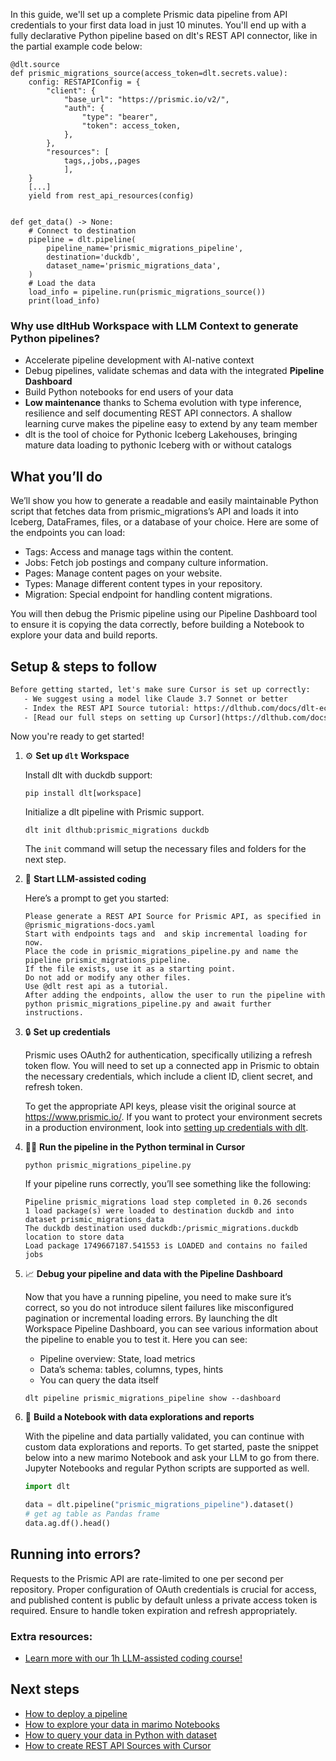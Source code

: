 In this guide, we'll set up a complete Prismic data pipeline from API credentials to your first data load in just 10 minutes. You'll end up with a fully declarative Python pipeline based on dlt's REST API connector, like in the partial example code below:

```python-outcome
@dlt.source
def prismic_migrations_source(access_token=dlt.secrets.value):
    config: RESTAPIConfig = {
        "client": {
            "base_url": "https://prismic.io/v2/",
            "auth": {
                "type": "bearer",
                "token": access_token,
            },
        },
        "resources": [
            tags,,jobs,,pages
            ],
    }
    [...]
    yield from rest_api_resources(config)


def get_data() -> None:
    # Connect to destination
    pipeline = dlt.pipeline(
        pipeline_name='prismic_migrations_pipeline',
        destination='duckdb',
        dataset_name='prismic_migrations_data', 
    )
    # Load the data
    load_info = pipeline.run(prismic_migrations_source())
    print(load_info) 
```

### Why use dltHub Workspace with LLM Context to generate Python pipelines?

- Accelerate pipeline development with AI-native context
- Debug pipelines, validate schemas and data with the integrated **Pipeline Dashboard**
- Build Python notebooks for end users of your data
- **Low maintenance** thanks to Schema evolution with type inference, resilience and self documenting REST API connectors. A shallow learning curve makes the pipeline easy to extend by any team member
- dlt is the tool of choice for Pythonic Iceberg Lakehouses, bringing mature data loading to pythonic Iceberg with or without catalogs

## What you’ll do

We’ll show you how to generate a readable and easily maintainable Python script that fetches data from prismic_migrations’s API and loads it into Iceberg, DataFrames, files, or a database of your choice. Here are some of the endpoints you can load:

- Tags: Access and manage tags within the content.
- Jobs: Fetch job postings and company culture information.
- Pages: Manage content pages on your website.
- Types: Manage different content types in your repository.
- Migration: Special endpoint for handling content migrations.

You will then debug the Prismic pipeline using our Pipeline Dashboard tool to ensure it is copying the data correctly, before building a Notebook to explore your data and build reports.

## Setup & steps to follow

```default
Before getting started, let's make sure Cursor is set up correctly:
   - We suggest using a model like Claude 3.7 Sonnet or better
   - Index the REST API Source tutorial: https://dlthub.com/docs/dlt-ecosystem/verified-sources/rest_api/ and add it to context as **@dlt rest api**
   - [Read our full steps on setting up Cursor](https://dlthub.com/docs/dlt-ecosystem/llm-tooling/cursor-restapi#23-configuring-cursor-with-documentation)
```

Now you're ready to get started!

1. ⚙️ **Set up `dlt` Workspace**
    
    Install dlt with duckdb support:
    ```shell
    pip install dlt[workspace]
    ```

    Initialize a dlt pipeline with Prismic support.
    ```shell
    dlt init dlthub:prismic_migrations duckdb
    ```

    The `init` command will setup the necessary files and folders for the next step.
    
2. 🤠 **Start LLM-assisted coding**
    
    Here’s a prompt to get you started:
    
    ```prompt
    Please generate a REST API Source for Prismic API, as specified in @prismic_migrations-docs.yaml 
    Start with endpoints tags and  and skip incremental loading for now. 
    Place the code in prismic_migrations_pipeline.py and name the pipeline prismic_migrations_pipeline. 
    If the file exists, use it as a starting point. 
    Do not add or modify any other files. 
    Use @dlt rest api as a tutorial. 
    After adding the endpoints, allow the user to run the pipeline with python prismic_migrations_pipeline.py and await further instructions.
    ```

    
3. 🔒 **Set up credentials** 
    
    Prismic uses OAuth2 for authentication, specifically utilizing a refresh token flow. You will need to set up a connected app in Prismic to obtain the necessary credentials, which include a client ID, client secret, and refresh token.
    
    To get the appropriate API keys, please visit the original source at https://www.prismic.io/.
    If you want to protect your environment secrets in a production environment, look into [setting up credentials with dlt](https://dlthub.com/docs/walkthroughs/add_credentials).
    
4. 🏃‍♀️ **Run the pipeline in the Python terminal in Cursor**
    
    ```shell
    python prismic_migrations_pipeline.py
    ```
    
    If your pipeline runs correctly, you’ll see something like the following:
    
    ```shell
    Pipeline prismic_migrations load step completed in 0.26 seconds
    1 load package(s) were loaded to destination duckdb and into dataset prismic_migrations_data
    The duckdb destination used duckdb:/prismic_migrations.duckdb location to store data
    Load package 1749667187.541553 is LOADED and contains no failed jobs
    ```
    
5. 📈 **Debug your pipeline and data with the Pipeline Dashboard**

    Now that you have a running pipeline, you need to make sure it’s correct, so you do not introduce silent failures like misconfigured pagination or incremental loading errors. By launching the dlt Workspace Pipeline Dashboard, you can see various information about the pipeline to enable you to test it. Here you can see:
    - Pipeline overview: State, load metrics
    - Data’s schema: tables, columns, types, hints
    - You can query the data itself
    
    ```shell
    dlt pipeline prismic_migrations_pipeline show --dashboard
    ```
    
6. 🐍 **Build a Notebook with data explorations and reports**

    With the pipeline and data partially validated, you can continue with custom data explorations and reports. To get started, paste the snippet below into a new marimo Notebook and ask your LLM to go from there. Jupyter Notebooks and regular Python scripts are supported as well.

    
    ```python
    import dlt

   data = dlt.pipeline("prismic_migrations_pipeline").dataset()
   # get ag table as Pandas frame
   data.ag.df().head()
    ```

## Running into errors?

Requests to the Prismic API are rate-limited to one per second per repository. Proper configuration of OAuth credentials is crucial for access, and published content is public by default unless a private access token is required. Ensure to handle token expiration and refresh appropriately.

### Extra resources:

- [Learn more with our 1h LLM-assisted coding course!](https://www.youtube.com/watch?v=GGid70rnJuM)

## Next steps

- [How to deploy a pipeline](https://dlthub.com/docs/walkthroughs/deploy-a-pipeline)
- [How to explore your data in marimo Notebooks](https://dlthub.com/docs/general-usage/dataset-access/marimo)
- [How to query your data in Python with dataset](https://dlthub.com/docs/general-usage/dataset-access/dataset)
- [How to create REST API Sources with Cursor](https://dlthub.com/docs/dlt-ecosystem/llm-tooling/cursor-restapi)